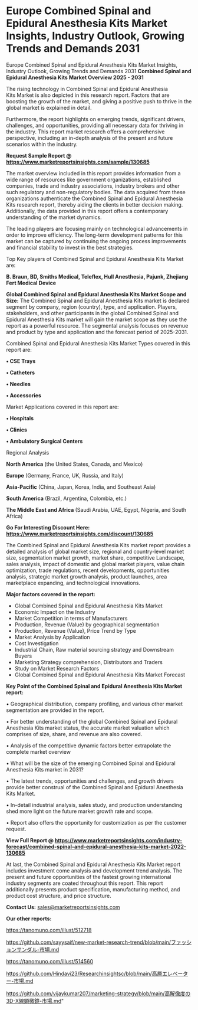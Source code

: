 # Europe Combined Spinal and Epidural Anesthesia Kits Market Insights, Industry Outlook, Growing Trends and Demands 2031
 Europe Combined Spinal and Epidural Anesthesia Kits Market Insights, Industry Outlook, Growing Trends and Demands 2031
<Strong> Combined Spinal and Epidural Anesthesia Kits Market Overview 2025 - 2031</strong>

The rising technology in Combined Spinal and Epidural Anesthesia Kits Market is also depicted in this research report. Factors that are boosting the growth of the market, and giving a positive push to thrive in the global market is explained in detail.

Furthermore, the report highlights on emerging trends, significant drivers, challenges, and opportunities, providing all necessary data for thriving in the industry. This report market research offers a comprehensive perspective, including an in-depth analysis of the present and future scenarios within the industry.

<strong>Request Sample Report @ <a href=https://www.marketreportsinsights.com/sample/130685>https://www.marketreportsinsights.com/sample/130685</a></strong>

The market overview included in this report provides information from a wide range of resources like government organizations, established companies, trade and industry associations, industry brokers and other such regulatory and non-regulatory bodies. The data acquired from these organizations authenticate the Combined Spinal and Epidural Anesthesia Kits research report, thereby aiding the clients in better decision making. Additionally, the data provided in this report offers a contemporary understanding of the market dynamics.

The leading players are focusing mainly on technological advancements in order to improve efficiency. The long-term development patterns for this market can be captured by continuing the ongoing process improvements and financial stability to invest in the best strategies.

Top Key players of Combined Spinal and Epidural Anesthesia Kits Market are:

<strong>B. Braun, BD, Smiths Medical, Teleflex, Hull Anesthesia, Pajunk, Zhejiang Fert Medical Device</strong>

<strong><b>Global Combined Spinal and Epidural Anesthesia Kits Market Scope and Size:</b></strong>
The Combined Spinal and Epidural Anesthesia Kits market is declared segment by company, region (country), type, and application. Players, stakeholders, and other participants in the global Combined Spinal and Epidural Anesthesia Kits market will gain the market scope as they use the report as a powerful resource. The segmental analysis focuses on revenue and product by type and application and the forecast period of 2025-2031.

Combined Spinal and Epidural Anesthesia Kits Market Types covered in this report are:

<strong>• CSE Trays

• Catheters

• Needles

• Accessories</strong>

Market Applications covered in this report are:

<strong>• Hospitals

• Clinics

• Ambulatory Surgical Centers</strong> 

Regional Analysis

<strong>North America</strong> (the United States, Canada, and Mexico)

<strong>Europe</strong> (Germany, France, UK, Russia, and Italy)

<strong>Asia-Pacific</strong> (China, Japan, Korea, India, and Southeast Asia)

<strong>South America</strong> (Brazil, Argentina, Colombia, etc.)

<strong>The Middle East and Africa</strong> (Saudi Arabia, UAE, Egypt, Nigeria, and South Africa)

<strong>Go For Interesting Discount Here: <a href=https://www.marketreportsinsights.com/discount/130685>https://www.marketreportsinsights.com/discount/130685</a></strong>

The Combined Spinal and Epidural Anesthesia Kits market report provides a detailed analysis of global market size, regional and country-level market size, segmentation market growth, market share, competitive Landscape, sales analysis, impact of domestic and global market players, value chain optimization, trade regulations, recent developments, opportunities analysis, strategic market growth analysis, product launches, area marketplace expanding, and technological innovations.

<strong><b>Major factors covered in the report:</b></strong>
<ul>
  <li>Global Combined Spinal and Epidural Anesthesia Kits Market </li>
  <li>Economic Impact on the Industry</li>
  <li>Market Competition in terms of Manufacturers</li>
  <li>Production, Revenue (Value) by geographical segmentation</li>
  <li>Production, Revenue (Value), Price Trend by Type</li>
  <li>Market Analysis by Application</li>
  <li>Cost Investigation</li>
  <li>Industrial Chain, Raw material sourcing strategy and Downstream Buyers</li>
  <li>Marketing Strategy comprehension, Distributors and Traders</li>
  <li>Study on Market Research Factors</li>
  <li>Global Combined Spinal and Epidural Anesthesia Kits Market Forecast</li>
</ul>

<strong><b>Key Point of the Combined Spinal and Epidural Anesthesia Kits Market report:</b></strong>

• Geographical distribution, company profiling, and various other market segmentation are provided in the report.

• For better understanding of the global Combined Spinal and Epidural Anesthesia Kits market status, the accurate market valuation which comprises of size, share, and revenue are also covered.

• Analysis of the competitive dynamic factors better extrapolate the complete market overview

• What will be the size of the emerging Combined Spinal and Epidural Anesthesia Kits market in 2031?

• The latest trends, opportunities and challenges, and growth drivers provide better construal of the Combined Spinal and Epidural Anesthesia Kits Market.

• In-detail industrial analysis, sales study, and production understanding shed more light on the future market growth rate and scope.

• Report also offers the opportunity for customization as per the customer request.

<strong><b>View Full Report @ <a href=https://www.marketreportsinsights.com/industry-forecast/combined-spinal-and-epidural-anesthesia-kits-market-2022-130685>https://www.marketreportsinsights.com/industry-forecast/combined-spinal-and-epidural-anesthesia-kits-market-2022-130685</a></b></strong>


At last, the Combined Spinal and Epidural Anesthesia Kits Market report includes investment come analysis and development trend analysis. The present and future opportunities of the fastest growing international industry segments are coated throughout this report. This report additionally presents product specification, manufacturing method, and product cost structure, and price structure.

<strong>Contact Us:</strong>
sales@marketreportsinsights.com

<strong>Our other reports:</strong>

<a href=https://tanomuno.com/illust/512718>https://tanomuno.com/illust/512718</a>

<a href=https://github.com/sayysaif/new-market-research-trend/blob/main/ファッションサンダル-市場.md>https://github.com/sayysaif/new-market-research-trend/blob/main/ファッションサンダル-市場.md</a>

<a href=https://tanomuno.com/illust/514560>https://tanomuno.com/illust/514560</a>

<a href=https://github.com/Hindavi23/Researchinsightsc/blob/main/高層エレベーター-市場.md>https://github.com/Hindavi23/Researchinsightsc/blob/main/高層エレベーター-市場.md</a>

<a href=https://github.com/vijaykumar207/marketing-strategy/blob/main/高解像度の3D-X線顕微鏡-市場.md>https://github.com/vijaykumar207/marketing-strategy/blob/main/高解像度の3D-X線顕微鏡-市場.md</a>"
